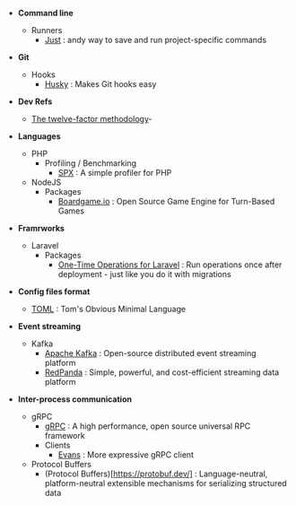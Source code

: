 - **Command line**
  - Runners
    - [Just](https://just.systems/man/en/) : andy way to save and run project-specific commands
      
- **Git**
  - Hooks
    - [Husky](https://typicode.github.io/husky/) : Makes Git hooks easy
      
- **Dev Refs**
  - [The twelve-factor methodology](https://www.12factor.net/)-
    
- **Languages**
  - PHP
    - Profiling / Benchmarking
      - [SPX](https://github.com/NoiseByNorthwest/php-spx) : A simple profiler for PHP
  - NodeJS
    - Packages
      - [Boardgame.io](https://boardgame.io/) : Open Source Game Engine for Turn-Based Games
        
- **Framrworks**
  - Laravel
    - Packages
      - [One-Time Operations for Laravel](https://github.com/TimoKoerber/laravel-one-time-operations) : Run operations once after deployment - just like you do it with migrations

- **Config files format**
  - [TOML](https://toml.io/en/) : Tom's Obvious Minimal Language
    
- **Event streaming**
  - Kafka
    - [Apache Kafka](https://kafka.apache.org/) : Open-source distributed event streaming platform
    - [RedPanda](https://redpanda.com/) : Simple, powerful, and cost-efficient streaming data platform
      
- **Inter-process communication**
  - gRPC
    - [gRPC](https://grpc.io/) : A high performance, open source universal RPC framework
    - Clients
      - [Evans](https://github.com/ktr0731/evans) : More expressive gRPC client
  - Protocol Buffers
    - (Protocol Buffers)[https://protobuf.dev/] : Language-neutral, platform-neutral extensible mechanisms for serializing structured data

